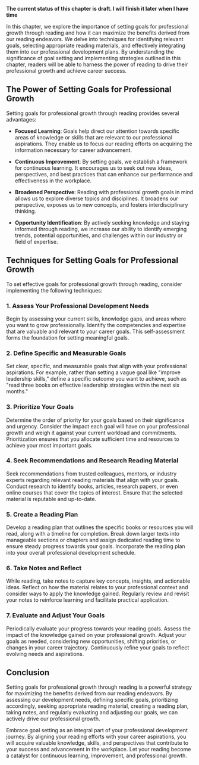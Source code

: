 **The current status of this chapter is draft. I will finish it later when I have time**

In this chapter, we explore the importance of setting goals for professional growth through reading and how it can maximize the benefits derived from our reading endeavors. We delve into techniques for identifying relevant goals, selecting appropriate reading materials, and effectively integrating them into our professional development plans. By understanding the significance of goal setting and implementing strategies outlined in this chapter, readers will be able to harness the power of reading to drive their professional growth and achieve career success.

The Power of Setting Goals for Professional Growth
--------------------------------------------------

Setting goals for professional growth through reading provides several advantages:

* **Focused Learning**: Goals help direct our attention towards specific areas of knowledge or skills that are relevant to our professional aspirations. They enable us to focus our reading efforts on acquiring the information necessary for career advancement.

* **Continuous Improvement**: By setting goals, we establish a framework for continuous learning. It encourages us to seek out new ideas, perspectives, and best practices that can enhance our performance and effectiveness in the workplace.

* **Broadened Perspective**: Reading with professional growth goals in mind allows us to explore diverse topics and disciplines. It broadens our perspective, exposes us to new concepts, and fosters interdisciplinary thinking.

* **Opportunity Identification**: By actively seeking knowledge and staying informed through reading, we increase our ability to identify emerging trends, potential opportunities, and challenges within our industry or field of expertise.

Techniques for Setting Goals for Professional Growth
----------------------------------------------------

To set effective goals for professional growth through reading, consider implementing the following techniques:

### 1. Assess Your Professional Development Needs

Begin by assessing your current skills, knowledge gaps, and areas where you want to grow professionally. Identify the competencies and expertise that are valuable and relevant to your career goals. This self-assessment forms the foundation for setting meaningful goals.

### 2. Define Specific and Measurable Goals

Set clear, specific, and measurable goals that align with your professional aspirations. For example, rather than setting a vague goal like "improve leadership skills," define a specific outcome you want to achieve, such as "read three books on effective leadership strategies within the next six months."

### 3. Prioritize Your Goals

Determine the order of priority for your goals based on their significance and urgency. Consider the impact each goal will have on your professional growth and weigh it against your current workload and commitments. Prioritization ensures that you allocate sufficient time and resources to achieve your most important goals.

### 4. Seek Recommendations and Research Reading Material

Seek recommendations from trusted colleagues, mentors, or industry experts regarding relevant reading materials that align with your goals. Conduct research to identify books, articles, research papers, or even online courses that cover the topics of interest. Ensure that the selected material is reputable and up-to-date.

### 5. Create a Reading Plan

Develop a reading plan that outlines the specific books or resources you will read, along with a timeline for completion. Break down larger texts into manageable sections or chapters and assign dedicated reading time to ensure steady progress towards your goals. Incorporate the reading plan into your overall professional development schedule.

### 6. Take Notes and Reflect

While reading, take notes to capture key concepts, insights, and actionable ideas. Reflect on how the material relates to your professional context and consider ways to apply the knowledge gained. Regularly review and revisit your notes to reinforce learning and facilitate practical application.

### 7. Evaluate and Adjust Your Goals

Periodically evaluate your progress towards your reading goals. Assess the impact of the knowledge gained on your professional growth. Adjust your goals as needed, considering new opportunities, shifting priorities, or changes in your career trajectory. Continuously refine your goals to reflect evolving needs and aspirations.

Conclusion
----------

Setting goals for professional growth through reading is a powerful strategy for maximizing the benefits derived from our reading endeavors. By assessing our development needs, defining specific goals, prioritizing accordingly, seeking appropriate reading material, creating a reading plan, taking notes, and regularly evaluating and adjusting our goals, we can actively drive our professional growth.

Embrace goal setting as an integral part of your professional development journey. By aligning your reading efforts with your career aspirations, you will acquire valuable knowledge, skills, and perspectives that contribute to your success and advancement in the workplace. Let your reading become a catalyst for continuous learning, improvement, and professional growth.
